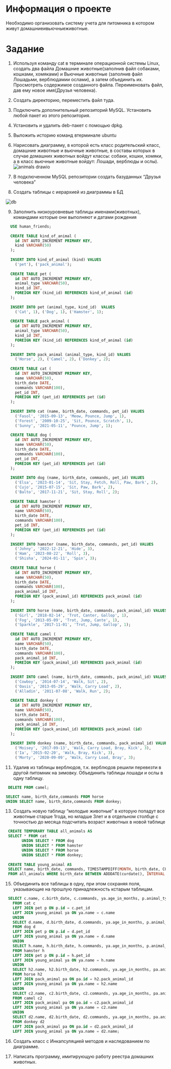 # Информация о проекте
 Необходимо организовать систему учета для питомника в котором живут
 домашниеивьючныеживотные.

 #  Задание
 1. Используя команду cat в терминале операционной системы Linux, создать
 два файла Домашние животные(заполнив файл собаками, кошками,
 хомяками) и Вьючные животные (заполнив файл Лошадьми, верблюдамии
 ослами), а затем объединить их. Просмотреть содержимое созданного файла.
 Переименовать файл, дав ему новое имя(Друзья человека).

 2. Создать директорию, переместить файл туда.
  
 3. Подключить дополнительный репозиторий MySQL. Установить любой пакет
 из этого репозитория.

 4. Установить и удалить deb-пакет с помощью dpkg.
 
 5. Выложить историю команд втерминале ubuntu
  
 6. Нарисовать диаграмму, в которой есть класс родительский класс, домашние
 животные и вьючные животные, в составы которых в случае домашних
 животных войдут классы: собаки, кошки, хомяки, а в класс вьючные животные
 войдут: Лошади, верблюды и ослы).
  ![animals drawio](https://github.com/user-attachments/assets/a309219f-0eb0-4c12-b4e1-fcb88d04e28c)

 7. В подключенном MySQL репозитории создать базуданных “Друзья
 человека”

 8. Создать таблицы с иерархией из диаграммы в БД
  
  ![db](https://github.com/user-attachments/assets/e74c70f0-d5f1-4771-9d05-5cad553ab16a)

 9. Заполнить низкоуровневые таблицы именами(животных), командами
 которые они выполняют и датами рождения

```sql
  USE human_friends;
  
  CREATE TABLE kind_of_animal (
  	id INT AUTO_INCREMENT PRIMARY KEY,
   	kind VARCHAR(50)
  );
  
  INSERT INTO kind_of_animal (kind) VALUES
  	('pet'), ('pack_animal');
  			
  CREATE TABLE pet (
  	id INT AUTO_INCREMENT PRIMARY KEY,
  	animal_type VARCHAR(50),
  	kind_id INT,
  	FOREIGN KEY (kind_id) REFERENCES kind_of_animal (id)
  );
  
  INSERT INTO pet (animal_type, kind_id)  VALUES
  	('Cat', 1), ('Dog', 1), ('Hamster', 1);
  	
  CREATE TABLE pack_animal (
  	id INT AUTO_INCREMENT PRIMARY KEY,
  	animal_type VARCHAR(50),
  	kind_id INT,
  	FOREIGN KEY (kind_id) REFERENCES kind_of_animal (id)
  );
  
  INSERT INTO pack_animal (animal_type, kind_id) VALUES
  	('Horse', 2), ('Camel', 2), ('Donkey', 2);
  	
  CREATE TABLE cat (
  	id INT AUTO_INCREMENT PRIMARY KEY,
  	name VARCHAR(50),
  	birth_date DATE,
  	commands VARCHAR(100),
  	pet_id INT,
  	FOREIGN KEY (pet_id) REFERENCES pet (id)
  );
  
  INSERT INTO cat (name, birth_date, commands, pet_id) VALUES
  	('Fasol', '2015-09-13', 'Meow, Pounce, Jump', 1),
  	('Forest', '2009-10-25', 'Sit, Pounce, Scratch', 1),
  	('Sunny', '2021-05-11', 'Pounce, Jump', 1);
  
  CREATE TABLE dog (
  	id INT AUTO_INCREMENT PRIMARY KEY,
  	name VARCHAR(50),
  	birth_date DATE,
  	commands VARCHAR(100),
  	pet_id INT,
  	FOREIGN KEY (pet_id) REFERENCES pet (id)
  );
  
  INSERT INTO dog (name, birth_date, commands, pet_id) VALUES
  	('Elsa', '2023-01-14', 'Sit, Stay, Fetch, Roll, Paw, Bark', 2),
  	('Cujo', '2015-07-15', 'Sit, Paw, Bark', 2),
  	('Balto', '2017-11-21', 'Sit, Stay, Roll', 2);
  
  CREATE TABLE hamster (
  	id INT AUTO_INCREMENT PRIMARY KEY,
  	name VARCHAR(50),
  	birth_date DATE,
  	commands VARCHAR(100),
  	pet_id INT,
  	FOREIGN KEY (pet_id) REFERENCES pet (id)
  );
  
  INSERT INTO hamster (name, birth_date, commands, pet_id) VALUES
  	('Johny', '2022-12-21', 'Hide', 3),
  	('Ham', '2023-08-22', 'Roll', 3),
  	('Shisha', '2024-01-11', 'Spin', 3);
  	
  CREATE TABLE horse (
  	id INT AUTO_INCREMENT PRIMARY KEY,
  	name VARCHAR(50),
  	birth_date DATE,
  	commands VARCHAR(100),
  	pack_animal_id INT,
  	FOREIGN KEY (pack_animal_id) REFERENCES pack_animal (id)
  );
  
  INSERT INTO horse (name, birth_date, commands, pack_animal_id) VALUES
  	('Girl', '2018-02-14', 'Trot, Canter, Gallop', 1),
  	('Fog', '2013-05-09', 'Trot, Jump, Cante', 1),
  	('Sparkle', '2017-11-01', 'Trot, Jump, Gallop', 1);
  
  CREATE TABLE camel (
  	id INT AUTO_INCREMENT PRIMARY KEY,
  	name VARCHAR(50),
  	birth_date DATE,
  	commands VARCHAR(100),
  	pack_animal_id INT,
  	FOREIGN KEY (pack_animal_id) REFERENCES pack_animal (id)
  );
  
  INSERT INTO camel (name, birth_date, commands, pack_animal_id) VALUES
  	('Cowboy', '2014-07-14', 'Walk, Sit', 2),
  	('Oasis', '2013-05-29', 'Walk, Carry Load', 2),
  	('Alladin', '2011-07-08', 'Walk, Run', 2);
  	
  CREATE TABLE donkey (
  	id INT AUTO_INCREMENT PRIMARY KEY,
  	name VARCHAR(50),
  	birth_date DATE,
  	commands VARCHAR(100),
  	pack_animal_id INT,
  	FOREIGN KEY (pack_animal_id) REFERENCES pack_animal (id)
  );
  
  INSERT INTO donkey (name, birth_date, commands, pack_animal_id) VALUES
  	('Moisey', '2017-09-13', 'Walk, Carry Load, Bray, Kick', 3),
  	('Ia', '2015-02-20', 'Walk, Bray, Kick', 3),
  	('Morty', '2020-09-09', 'Walk, Carry Load, Bray', 3);
  ```

 11. Удалив из таблицы верблюдов, т.к. верблюдов решили перевезти в другой
 питомник на зимовку. Объединить таблицы лошади и ослы в одну таблицу.
 ```sql
  DELETE FROM camel;

 SELECT name, birth_date,commands FROM horse
 UNION SELECT name, birth_date,commands FROM donkey;
 ```

 13. Создать новую таблицу “молодые животные” в которую попадут все
 животные старше 1года, но младше 3лет и в отдельном столбце с точностью
 до месяца подсчитать возраст животных в новой таблице
 ```sql
  CREATE TEMPORARY TABLE all_animals AS
  SELECT * FROM cat
  		UNION SELECT * FROM dog
  		UNION SELECT * FROM hamster 
  		UNION SELECT * FROM horse
  		UNION SELECT * FROM donkey;
  	
  CREATE TABLE young_animal AS
  SELECT name, birth_date, commands, TIMESTAMPDIFF(MONTH, birth_date, CURDATE()) AS age_in_months
  FROM all_animals WHERE birth_date BETWEEN ADDDATE(curdate(), INTERVAL -3 YEAR) AND ADDDATE(CURDATE(), INTERVAL -1 YEAR);
 ```
 
 15. Объединить все таблицы в одну, при этом сохраняя поля, указывающие на
 прошлую принадлежность кстарым таблицам.
 ```sql
  SELECT c.name, c.birth_date, c.commands, ya.age_in_months, p.animal_type  
	FROM cat c
	LEFT JOIN pet p ON p.id = c.pet_id 
	LEFT JOIN young_animal ya ON ya.name = c.name
	UNION
	SELECT d.name, d.birth_date, d.commands, ya.age_in_months, p.animal_type
	FROM dog d
	LEFT JOIN pet p ON p.id = d.pet_id 
	LEFT JOIN young_animal ya ON ya.name = d.name
	UNION
	SELECT h.name, h.birth_date, h.commands, ya.age_in_months, p.animal_type
	FROM hamster h
	LEFT JOIN pet p ON p.id = h.pet_id 
	LEFT JOIN young_animal ya ON ya.name = h.name
	UNION
	SELECT h2.name, h2.birth_date, h2.commands, ya.age_in_months, pa.animal_type
	FROM horse h2 
	LEFT JOIN pack_animal pa ON pa.id = h2.pack_animal_id 
	LEFT JOIN young_animal ya ON ya.name = h2.name
	UNION
	SELECT c2.name, c2.birth_date, c2.commands, ya.age_in_months, pa.animal_type
	FROM camel c2 
	LEFT JOIN pack_animal pa ON pa.id = c2.pack_animal_id 
	LEFT JOIN young_animal ya ON ya.name = c2.name
	UNION
	SELECT d2.name, d2.birth_date, d2.commands, ya.age_in_months, pa.animal_type
	FROM donkey d2 
	LEFT JOIN pack_animal pa ON pa.id = d2.pack_animal_id 
	LEFT JOIN young_animal ya ON ya.name = d2.name;
 ```
 16. Создать класс с Инкапсуляцией методов и наследованием по диаграмме.
 
 17. Написать программу, имитирующую работу реестра домашних животных.
